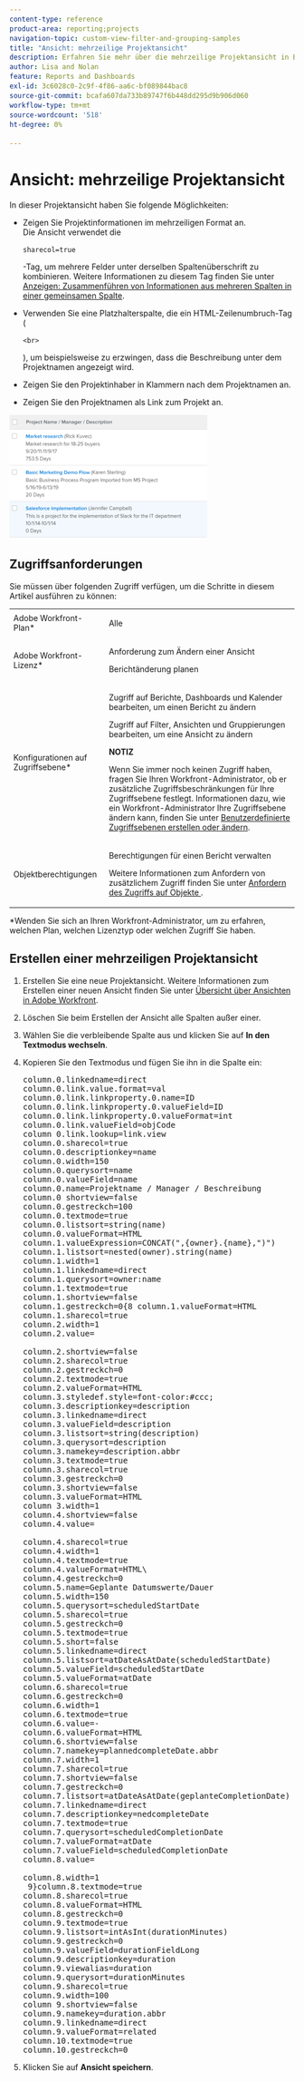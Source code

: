 ```yaml
---
content-type: reference
product-area: reporting;projects
navigation-topic: custom-view-filter-and-grouping-samples
title: "Ansicht: mehrzeilige Projektansicht"
description: Erfahren Sie mehr über die mehrzeilige Projektansicht in Berichten.
author: Lisa and Nolan
feature: Reports and Dashboards
exl-id: 3c6028c0-2c9f-4f86-aa6c-bf089844bac8
source-git-commit: bcafa607da733b89747f6b448dd295d9b906d060
workflow-type: tm+mt
source-wordcount: '518'
ht-degree: 0%

---
```


# Ansicht: mehrzeilige Projektansicht

In dieser Projektansicht haben Sie folgende Möglichkeiten:

* Zeigen Sie Projektinformationen im mehrzeiligen Format an.\
  Die Ansicht verwendet die

  ```
  sharecol=true
  ```

  -Tag, um mehrere Felder unter derselben Spaltenüberschrift zu kombinieren. Weitere Informationen zu diesem Tag finden Sie unter [Anzeigen: Zusammenführen von Informationen aus mehreren Spalten in einer gemeinsamen Spalte](../../../reports-and-dashboards/reports/custom-view-filter-grouping-samples/view-merge-columns.md).

* Verwenden Sie eine Platzhalterspalte, die ein HTML-Zeilenumbruch-Tag (

  ```
  <br>
  ```

  ), um beispielsweise zu erzwingen, dass die Beschreibung unter dem Projektnamen angezeigt wird.
* Zeigen Sie den Projektinhaber in Klammern nach dem Projektnamen an.
* Zeigen Sie den Projektnamen als Link zum Projekt an.

![](assets/project-multi-row-stacked-view-350x219.png)

## Zugriffsanforderungen

Sie müssen über folgenden Zugriff verfügen, um die Schritte in diesem Artikel ausführen zu können:

<table style="table-layout:auto"> 
 <col> 
 <col> 
 <tbody> 
  <tr> 
   <td role="rowheader">Adobe Workfront-Plan*</td> 
   <td> <p>Alle</p> </td> 
  </tr> 
  <tr> 
   <td role="rowheader">Adobe Workfront-Lizenz*</td> 
   <td> <p>Anforderung zum Ändern einer Ansicht </p>
   <p>Berichtänderung planen</p> </td> 
  </tr> 
  <tr> 
   <td role="rowheader">Konfigurationen auf Zugriffsebene*</td> 
   <td> <p>Zugriff auf Berichte, Dashboards und Kalender bearbeiten, um einen Bericht zu ändern</p> <p>Zugriff auf Filter, Ansichten und Gruppierungen bearbeiten, um eine Ansicht zu ändern</p> <p><b>NOTIZ</b>

Wenn Sie immer noch keinen Zugriff haben, fragen Sie Ihren Workfront-Administrator, ob er zusätzliche Zugriffsbeschränkungen für Ihre Zugriffsebene festlegt. Informationen dazu, wie ein Workfront-Administrator Ihre Zugriffsebene ändern kann, finden Sie unter <a href="../../../administration-and-setup/add-users/configure-and-grant-access/create-modify-access-levels.md" class="MCXref xref">Benutzerdefinierte Zugriffsebenen erstellen oder ändern</a>.</p> </td>
</tr> 
  <tr> 
   <td role="rowheader">Objektberechtigungen</td> 
   <td> <p>Berechtigungen für einen Bericht verwalten</p> <p>Weitere Informationen zum Anfordern von zusätzlichem Zugriff finden Sie unter <a href="../../../workfront-basics/grant-and-request-access-to-objects/request-access.md" class="MCXref xref">Anfordern des Zugriffs auf Objekte </a>.</p> </td> 
  </tr> 
 </tbody> 
</table>

&#42;Wenden Sie sich an Ihren Workfront-Administrator, um zu erfahren, welchen Plan, welchen Lizenztyp oder welchen Zugriff Sie haben.

## Erstellen einer mehrzeiligen Projektansicht

1. Erstellen Sie eine neue Projektansicht. Weitere Informationen zum Erstellen einer neuen Ansicht finden Sie unter [Übersicht über Ansichten in Adobe Workfront](../../../reports-and-dashboards/reports/reporting-elements/views-overview.md).
1. Löschen Sie beim Erstellen der Ansicht alle Spalten außer einer.
1. Wählen Sie die verbleibende Spalte aus und klicken Sie auf **In den Textmodus wechseln**.
1. Kopieren Sie den Textmodus und fügen Sie ihn in die Spalte ein:
   <pre>column.0.linkedname=direct<br>column.0.link.value.format=val<br>column.0.link.linkproperty.0.name=ID<br>column.0.link.linkproperty.0.valueField=ID<br>column.0.link.linkproperty.0.valueFormat=int<br>column.0.link.valueField=objCode<br>column 0.link.lookup=link.view<br>column.0.sharecol=true<br>column.0.descriptionkey=name<br>column.0.width=150<br>column.0.querysort=name<br>column.0.valueField=name<br>column.0.name=Projektname / Manager / Beschreibung<br>column.0 shortview=false<br>column.0.gestreckch=100<br>column.0.textmode=true<br>column.0.listsort=string(name)<br>column.0.valueFormat=HTML<br>column.1.valueExpression=CONCAT(",{owner}.{name},")")<br>column.1.listsort=nested(owner).string(name)<br>column.1.width=1<br>column.1.linkedname=direct<br>column.1.querysort=owner:name<br>column.1.textmode=true<br>column.1.shortview=false<br>column.1.gestreckch=0{8 column.1.valueFormat=HTML<br>column.1.sharecol=true<br>column.2.width=1<br>column.2.value=<br><br>column.2.shortview=false<br>column.2.sharecol=true<br>column.2.gestreckch=0<br>column.2.textmode=true<br>column.2.valueFormat=HTML<br>column.3.styledef.style=font-color:#ccc;<br>column.3.descriptionkey=description<br>column.3.linkedname=direct<br>column.3.valueField=description<br>column.3.listsort=string(description)<br>column.3.querysort=description<br>column.3.namekey=description.abbr<br>column.3.textmode=true<br>column.3.sharecol=true<br>column.3.gestreckch=0<br>column.3.shortview=false<br>column.3.valueFormat=HTML<br>column 3.width=1<br>column.4.shortview=false<br>column.4.value=<br><br>column.4.sharecol=true<br>column.4.width=1<br>column.4.textmode=true<br>column.4.valueFormat=HTML\<br>column.4.gestreckch=0<br>column.5.name=Geplante Datumswerte/Dauer<br>column.5.width=150<br>column.5.querysort=scheduledStartDate<br>column.5.sharecol=true<br>column.5.gestreckch=0<br>column.5.textmode=true<br>column.5.short=false<br>column.5.linkedname=direct<br>column.5.listsort=atDateAsAtDate(scheduledStartDate)<br>column.5.valueField=scheduledStartDate<br>column.5.valueFormat=atDate<br>column.6.sharecol=true<br>column.6.gestreckch=0<br>column.6.width=1<br>column.6.textmode=true<br>column.6.value=-<br>column.6.valueFormat=HTML<br>column.6.shortview=false<br>column.7.namekey=plannedcompleteDate.abbr<br>column.7.width=1<br>column.7.sharecol=true<br>column.7.shortview=false<br>column.7.gestreckch=0<br>column.7.listsort=atDateAsAtDate(geplanteCompletionDate)<br>column.7.linkedname=direct<br>column.7.descriptionkey=nedcompleteDate<br>column.7.textmode=true<br>column.7.querysort=scheduledCompletionDate<br>column.7.valueFormat=atDate<br>column.7.valueField=scheduledCompletionDate<br>column.8.value=<br><br>column.8.width=1<br> 9}column.8.textmode=true<br>column.8.sharecol=true<br>column.8.valueFormat=HTML<br>column.8.gestreckch=0<br>column.9.textmode=true<br>column.9.listsort=intAsInt(durationMinutes)<br>column.9.gestreckch=0<br>column.9.valueField=durationFieldLong<br>column.9.descriptionkey=duration<br>column.9.viewalias=duration<br>column.9.querysort=durationMinutes<br>column.9.sharecol=true<br>column.9.width=100<br>column 9.shortview=false<br>column.9.namekey=duration.abbr<br>column.9.linkedname=direct<br>column.9.valueFormat=related<br>column.10.textmode=true<br>column.10.gestreckch=0<br></pre>

1. Klicken Sie auf **Ansicht speichern**.
